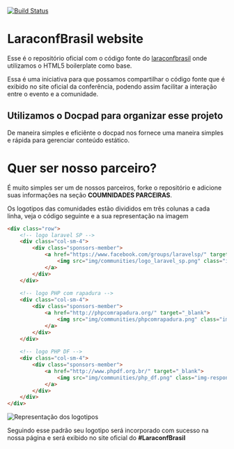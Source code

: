 [![Build Status](https://travis-ci.org/laraconfbrasil/website.svg?branch=master)](https://travis-ci.org/laraconfbrasil/website)

# LaraconfBrasil website

Esse é o repositório oficial com o código fonte do [laraconfbrasil](http://laraconfbrasil.com.br) onde utilizamos
o HTML5 boilerplate como base.

Essa é uma iniciativa para que possamos compartilhar o código fonte que é exibido no site oficial da conferência, podendo assim facilitar a interação entre o evento e a comunidade.

## Utilizamos o Docpad para organizar esse projeto

De maneira simples e eficiênte o docpad nos fornece uma maneira simples e rápida para gerenciar conteúdo estático.

# Quer ser nosso parceiro?

É muito simples ser um de nossos parceiros, forke o repositório e adicione suas informações na seção **COUMNIDADES PARCEIRAS**.

Os logotipos das comunidades estão divididos em três colunas a cada linha, veja o código seguinte e a sua representação na imagem

``` html
<div class="row">
    <!-- logo laravel SP -->
    <div class="col-sm-4">
        <div class="sponsors-member">
            <a href="https://www.facebook.com/groups/laravelsp/" target="_blank">
                <img src="img/communities/logo_laravel_sp.png" class="img-responsive img-circle" alt="Lara vel São Paulo" height="300">
            </a>
        </div>
    </div>
    
    <!-- logo PHP com rapadura -->
    <div class="col-sm-4">
        <div class="sponsors-member">
            <a href="http://phpcomrapadura.org/" target="_blank">
                <img src="img/communities/phpcomrapadura.png" class="img-responsive img-circle" alt="PHP com rapadura">
            </a>
        </div>
    </div>
    
    <!-- logo PHP DF -->
    <div class="col-sm-4">
        <div class="sponsors-member">
            <a href="http://www.phpdf.org.br/" target="_blank">
                <img src="img/communities/php_df.png" class="img-responsive img-circle" alt="PHP DF - Comunidade de desenvolvedores PHP do Distrito Federal">
            </a>
        </div>
    </div>
</div>
```
![Representação dos logotipos](https://s22.postimg.org/pumgoi041/contribuicao.png)

Seguindo esse padrão seu logotipo será incorporado com sucesso na nossa página e será exibido no site oficial do **#LaraconfBrasil**


